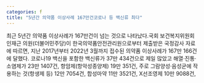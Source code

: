 ```yaml
---
categories: f
title: "5년간 의약품 이상사례 167만건코로나 등 백신류 최다"
---
```

최근 5년간 의약품 이상사례가 167만건이 넘는 것으로 나타났다.국회 보건복지위원회 인재근 의원(더불어민주당)이 한국의약품안전관리원으로부터 제출받은 국정감사 자료에 따르면, 지난 2017년부터 2022년 3월까지 접수된 의약품 이상사례가 167만 166건에 달했다. 코로나19 백신을 포함한 백신류가 37만 434건으로 제일 많았고 해열·진통·소염제가 23만 1407건, 항암제(항악성종양제) 19만 351건, 주로 그람양성·음성균에 작용하는 것(항생제 등) 12만 7054건, 합성마약 11만 3521건, X선조영제 10만 9088건,